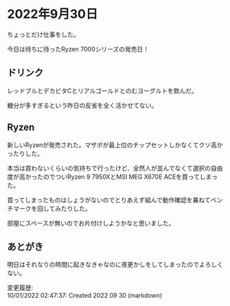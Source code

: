 # 2022年9月30日

ちょっとだけ仕事をした。

今日は待ちに待ったRyzen 7000シリーズの発売日！

## ドリンク

レッドブルとデカビタCとリアルゴールドとのむヨーグルトを飲んだ。

糖分が多すぎるという昨日の反省を全く活かせてない。

## Ryzen

新しいRyzenが発売された。マザボが最上位のチップセットしかなくてクソ高かったりした。

本当は買わないくらいの気持ちで行ったけど、全然人が並んでなくて選択の自由度が高かったのでついRyzen 9 7950XとMSI MEG X670E ACEを買ってしまった。

買ってしまったものはしょうがないのでとりあえず組んで動作確認を兼ねてベンチマークを回してみたりした。

部屋にスペースが無いのでお片付けしようかなと思いました。

## あとがき

明日はそれなりの時間に起きなきゃなのに夜更かしをしてしまったのでよろしくない。

変更履歴:  
10/01/2022 02:47:37: Created 2022 09 30 (markdown)  
